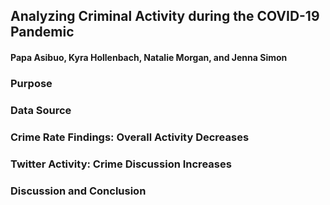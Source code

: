 ## Analyzing Criminal Activity during the COVID-19 Pandemic
#### Papa Asibuo, Kyra Hollenbach, Natalie Morgan, and Jenna Simon

### Purpose

### Data Source

### Crime Rate Findings: Overall Activity Decreases

### Twitter Activity: Crime Discussion Increases

### Discussion and Conclusion

